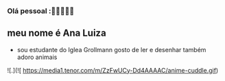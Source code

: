 ### Olá pessoal :🥰🐨🐻🦙🐰
## meu nome é Ana Luiza 

- sou estudante do Iglea Grollmann
gosto de ler e desenhar também adoro animais


 ![.](![ https://media1.tenor.com/m/ZzFwUCy-Dd4AAAAC/anime-cuddle.gif) 
 
 
 
